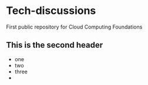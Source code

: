 # Tech-discussions
First public repository for Cloud Computing Foundations

## This is the second header

* one
* two
* three
* 
